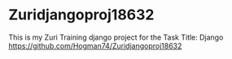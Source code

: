 # Zuridjangoproj18632
This is my Zuri Training django project for the Task Title: Django
https://github.com/Hogman74/Zuridjangoproj18632
